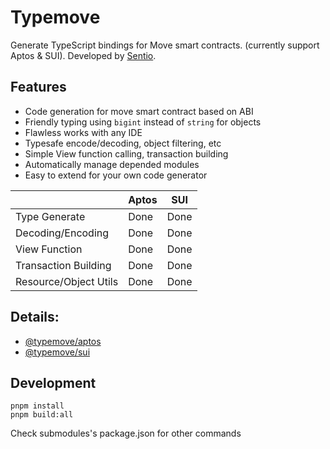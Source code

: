 # Typemove 
Generate TypeScript bindings for Move smart contracts. (currently support Aptos & SUI).
Developed by [Sentio](sentio.xyz).
## Features
 - Code generation for move smart contract based on ABI
 - Friendly typing using `bigint` instead of `string` for objects
 - Flawless works with any IDE
 - Typesafe encode/decoding, object filtering, etc
 - Simple View function calling, transaction building
 - Automatically manage depended modules
 - Easy to extend for your own code generator

|                       | Aptos | SUI  |
|-----------------------|-------|------|
| Type Generate         | Done  | Done |     
| Decoding/Encoding     | Done  | Done |
| View Function         | Done  | Done |
| Transaction Building  | Done  | Done |
| Resource/Object Utils | Done  | Done |

## Details:
 - [@typemove/aptos](packages/aptos/Readme.md)
 - [@typemove/sui](packages/sui/Readme.md)

## Development
```shell
pnpm install
pnpm build:all
```

Check submodules's package.json for other commands